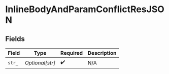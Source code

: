 # InlineBodyAndParamConflictResJSON


## Fields

| Field              | Type               | Required           | Description        |
| ------------------ | ------------------ | ------------------ | ------------------ |
| `str_`             | *Optional[str]*    | :heavy_check_mark: | N/A                |